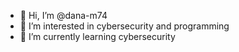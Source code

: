 - 👋 Hi, I’m @dana-m74
- 👀 I’m interested in cybersecurity and programming
- 🌱 I’m currently learning cybersecurity
<!---
dana-m74/dana-m74 is a ✨ special ✨ repository because its `README.md` (this file) appears on your GitHub profile.
You can click the Preview link to take a look at your changes.
--->
